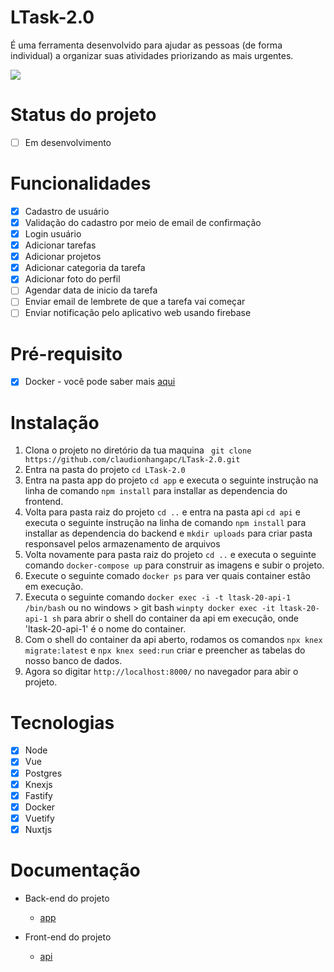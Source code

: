 # LTask-2.0
É uma ferramenta desenvolvido para ajudar as pessoas (de forma individual) a organizar suas atividades priorizando as mais urgentes.
<p>
    <img src="projeto-demo.gif"/>
</p>

# Status do projeto 

- [ ] Em desenvolvimento

# Funcionalidades 

- [x] Cadastro de usuário
- [x] Validação do cadastro por meio de email de confirmação
- [x] Login usuário
- [x] Adicionar tarefas
- [x] Adicionar projetos
- [x] Adicionar categoria da tarefa
- [x] Adicionar foto do perfil
- [ ] Agendar data de inicio da tarefa
- [ ] Enviar email de lembrete de que a tarefa vai começar
- [ ] Enviar notificação pelo aplicativo web usando firebase

# Pré-requisito

- [x] Docker - você pode saber mais <a href="https://www.docker.com/get-started/">aqui</a>

# Instalação

1. Clona o projeto no diretório da tua maquina ` git clone https://github.com/claudionhangapc/LTask-2.0.git`
2. Entra na pasta do projeto `cd LTask-2.0`
3. Entra na pasta app do projeto `cd app` e executa o seguinte instrução na linha de comando `npm install` para installar as dependencia do frontend.
4. Volta para pasta raiz do projeto `cd ..` e entra na pasta api `cd api` e executa o seguinte instrução na linha de comando `npm install` para installar as dependencia do backend e `mkdir uploads` para criar pasta responsavel pelos armazenamento de arquivos
5. Volta novamente para pasta raiz do projeto `cd ..` e executa o seguinte comando `docker-compose up` para construir as imagens e subir o projeto.
6. Execute o seguinte comado `docker ps` para ver quais container estão em execução.
7. Executa o seguinte comando `docker exec -i -t ltask-20-api-1 /bin/bash` ou no windows > git bash  `winpty docker exec -it ltask-20-api-1 sh` para abrir o shell do container da api em execução, onde 'ltask-20-api-1' é o nome do container.
8. Com o shell do container da api aberto, rodamos os comandos `npx knex migrate:latest` e `npx knex seed:run` criar e preencher as tabelas do nosso banco de dados.
8. Agora so digitar `http://localhost:8000/` no navegador para abir o projeto.

# Tecnologias 

- [x] Node
- [x] Vue
- [x] Postgres
- [x] Knexjs
- [x] Fastify
- [x] Docker
- [x] Vuetify
- [x] Nuxtjs

# Documentação 

- Back-end do projeto
    - [app](https://github.com/claudionhangapc/LTask-2.0/tree/main/api)

- Front-end do projeto
    - [api](https://github.com/claudionhangapc/LTask-2.0/tree/main/app)
